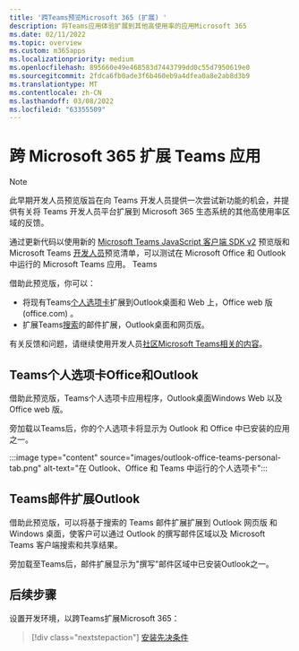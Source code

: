 ```yaml
---
title: '跨Teams预览Microsoft 365 (扩展) '
description: 将Teams应用体验扩展到其他高使用率的应用Microsoft 365
ms.date: 02/11/2022
ms.topic: overview
ms.custom: m365apps
ms.localizationpriority: medium
ms.openlocfilehash: 895660e49e468583d7443799dd0c55d7950619e0
ms.sourcegitcommit: 2fdca6fb0ade3f6b460eb9a4dfea0a8e2ab8d3b9
ms.translationtype: MT
ms.contentlocale: zh-CN
ms.lasthandoff: 03/08/2022
ms.locfileid: "63355509"
---
```

# <a name="extend-teams-apps-across-microsoft-365"></a>跨 Microsoft 365 扩展 Teams 应用

> [!NOTE]
> 此早期开发人员预览版旨在向 Teams 开发人员提供一次尝试新功能的机会，并提供有关将 Teams 开发人员平台扩展到 Microsoft 365 生态系统[](/microsoftteams/platform/feedback)的其他高使用率区域的反馈。

通过更新代码以使用新的 [Microsoft Teams JavaScript 客户端 SDK v2](using-teams-client-sdk-preview.md) 预览版和 Microsoft Teams [开发人员](../resources/schema/manifest-schema-dev-preview.md)预览清单，可以测试在 Microsoft Office 和 Outlook 中运行的 Microsoft Teams 应用。 Teams

借助此预览版，你可以：

- 将现有Teams[个人选项卡](/microsoftteams/platform/tabs/how-to/create-personal-tab)扩展到Outlook桌面和 Web 上，Office web 版 (office.com) 。
- 扩展Teams[搜索](/microsoftteams/platform/messaging-extensions/how-to/search-commands/define-search-command)的邮件扩展，Outlook桌面和网页版。

有关反馈和问题，请继续使用开发人员[社区Microsoft Teams相关的内容](/microsoftteams/platform/feedback)。

## <a name="teams-personal-tabs-in-office-and-outlook"></a>Teams个人选项卡Office和Outlook

借助此预览版，Teams个人选项卡应用程序，Outlook桌面Windows Web 以及 Office web 版。

旁加载以Teams后，你的个人选项卡将显示为 Outlook 和 Office 中已安装的应用之一。

:::image type="content" source="images/outlook-office-teams-personal-tab.png" alt-text="在 Outlook、Office 和 Teams 中运行的个人选项卡":::

## <a name="teams-messaging-extensions-in-outlook"></a>Teams邮件扩展Outlook

借助此预览版，可以将基于搜索的 Teams 邮件扩展扩展到 Outlook 网页版 和 Windows 桌面，使客户可以通过 Outlook 的撰写邮件区域以及 Microsoft Teams 客户端搜索和共享结果。

旁加载至Teams后，邮件扩展显示为"撰写"邮件区域中已安装Outlook之一。

## <a name="next-steps"></a>后续步骤

设置开发环境，以跨Teams扩展Microsoft 365：

> [!div class="nextstepaction"]
> [安装先决条件](prerequisites.md)
